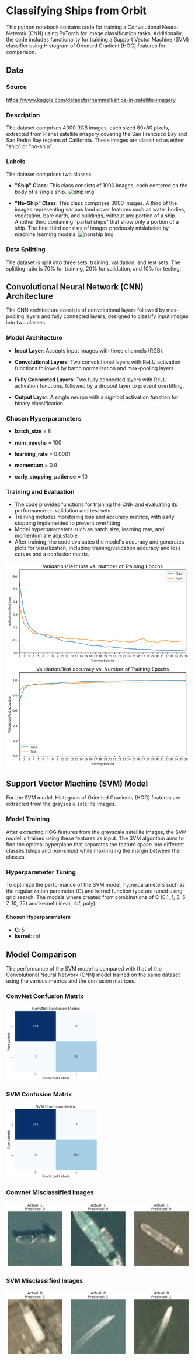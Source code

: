 # Classifying Ships from Orbit
This python notebook contains code for training a Convolutional Neural Network (CNN) using PyTorch for image classification tasks. Additionally, the code includes functionality for training a Support Vector Machine (SVM) classifier using Histogram of Oriented Gradient (HOG) features for comparison.

## Data
### Source
https://www.kaggle.com/datasets/rhammell/ships-in-satellite-imagery

### Description
The dataset comprises 4000 RGB images, each sized 80x80 pixels, extracted from Planet satellite imagery covering the San Francisco Bay and San Pedro Bay regions of California. These images are classified as either "ship" or "no-ship".

### Labels
The dataset comprises two classes:

* **"Ship" Class**: This class consists of 1000 images, each centered on the body of a single ship.
![ship img](https://i.imgur.com/tLsSoTz.png)

* **"No-Ship" Class**: This class comprises 3000 images. A third of the images representing various land cover features such as water bodies, vegetation, bare earth, and buildings, without any portion of a ship. Another third containing "partial ships" that show only a portion of a ship. The final third consists of images previously mislabeled by machine learning models.
![nonship img](https://i.imgur.com/cyG2Z54.png)

### Data Splitting
The dataset is split into three sets: training, validation, and test sets. The splitting ratio is 70% for training, 20% for validation, and 10% for testing.

## Convolutional Neural Network (CNN) Architecture
The CNN architecture consists of convolutional layers followed by max-pooling layers and fully connected layers, designed to classify input images into two classes.

### Model Architecture
* **Input Layer**: Accepts input images with three channels (RGB).

* **Convolutional Layers**: Two convolutional layers with ReLU activation functions followed by batch normalization and max-pooling layers.

* **Fully Connected Layers**: Two fully connected layers with ReLU activation functions, followed by a dropout layer to prevent overfitting.

* **Output Layer**: A single neuron with a sigmoid activation function for binary classification.

### Chosen Hyperparameters 

* **batch_size** = 8

* **num_epochs** = 100

* **learning_rate** = 0.0001

* **momentum** = 0.9

* **early_stopping_patience** = 10

### Training and Evaluation
* The code provides functions for training the CNN and evaluating its performance on validation and test sets.
* Training includes monitoring loss and accuracy metrics, with early stopping implemented to prevent overfitting.
* Model hyperparameters such as batch size, learning rate, and momentum are adjustable.
* After training, the code evaluates the model's accuracy and generates plots for visualization, including training/validation accuracy and loss curves and a confusion matrix.


![Val Test Loss](https://github.com/JuFrei/ShipsFromOrbit/blob/main/img/Validation%20Test%20Loss.png)
![Val Test Acc](https://github.com/JuFrei/ShipsFromOrbit/blob/main/img/Validation%20Test%20Acc.png)


## Support Vector Machine (SVM) Model
For the SVM model, Histogram of Oriented Gradients (HOG) features are extracted from the grayscale satellite images.

### Model Training
After extracting HOG features from the grayscale satellite images, the SVM model is trained using these features as input. The SVM algorithm aims to find the optimal hyperplane that separates the feature space into different classes (ships and non-ships) while maximizing the margin between the classes.

### Hyperparameter Tuning
To optimize the performance of the SVM model, hyperparameters such as the regularization parameter (C) and kernel function type are tuned using grid search.
The models where created from combinations of C (0.1, 1, 3, 5, 7, 10, 25) and kernel (linear, rbf, poly).

#### Chosen Hyperparameters
* **C**: 5
* **kernel**: rbf
  
## Model Comparison
The performance of the SVM model is compared with that of the Convolutional Neural Network (CNN) model trained on the same dataset using the various metrics and the confusion matrices.

### ConvNet Confusion Matrix
<img src="https://github.com/JuFrei/ShipsFromOrbit/blob/main/img/ConvNet%20Conf.png" width="50%">

### SVM Confusion Matrix
<img src="https://github.com/JuFrei/ShipsFromOrbit/blob/main/img/SVM%20Conf.png" width="50%">

### Convnet Misclassified Images
![ConvNet Misclassified](https://github.com/JuFrei/ShipsFromOrbit/blob/main/img/ConvNet%20Misclassified.png)

### SVM Misclassified Images
![SVM Misclassified](https://github.com/JuFrei/ShipsFromOrbit/blob/main/img/SVM%20Misclassified.png)




